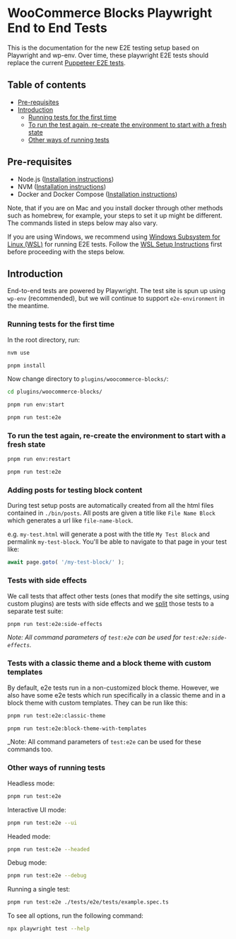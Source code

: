 # WooCommerce Blocks Playwright End to End Tests

This is the documentation for the new E2E testing setup based on Playwright and wp-env. Over time, these playwright E2E tests should replace the current [Puppeteer E2E tests](../e2e-jest/).

## Table of contents <!-- omit in toc -->

-   [Pre-requisites](#pre-requisites)
-   [Introduction](#introduction)
    -   [Running tests for the first time](#running-tests-for-the-first-time)
    -   [To run the test again, re-create the environment to start with a fresh state](#to-run-the-test-again-re-create-the-environment-to-start-with-a-fresh-state)
    -   [Other ways of running tests](#other-ways-of-running-tests)

## Pre-requisites

-   Node.js ([Installation instructions](https://nodejs.org/en/download/))
-   NVM ([Installation instructions](https://github.com/nvm-sh/nvm))
-   Docker and Docker Compose ([Installation instructions](https://docs.docker.com/engine/install/))

Note, that if you are on Mac and you install docker through other methods such as homebrew, for example, your steps to set it up might be different. The commands listed in steps below may also vary.

If you are using Windows, we recommend using [Windows Subsystem for Linux (WSL)](https://docs.microsoft.com/en-us/windows/wsl/) for running E2E tests. Follow the [WSL Setup Instructions](../tests/e2e-jest/WSL_SETUP_INSTRUCTIONS.md) first before proceeding with the steps below.

## Introduction

End-to-end tests are powered by Playwright. The test site is spun up using `wp-env` (recommended), but we will continue to support `e2e-environment` in the meantime.

### Running tests for the first time

In the root directory, run:

```sh
nvm use
```

```sh
pnpm install
```

Now change directory to `plugins/woocommerce-blocks/`:

```sh
cd plugins/woocommerce-blocks/
```

```sh
pnpm run env:start
```

```sh
pnpm run test:e2e
```

### To run the test again, re-create the environment to start with a fresh state

```sh
pnpm run env:restart
```

```sh
pnpm run test:e2e
```

### Adding posts for testing block content

During test setup posts are automatically created from all the html files contained in `./bin/posts`.
All posts are given a title like `File Name Block` which generates a url like `file-name-block`.

e.g. `my-test.html` will generate a post with the title `My Test Block` and permalink `my-test-block`.
You'll be able to navigate to that page in your test like:

```ts
await page.goto( '/my-test-block/' );
```

### Tests with side effects

We call tests that affect other tests (ones that modify the site settings, using
custom plugins) are tests with side effects and we
[split](https://github.com/woocommerce/woocommerce-blocks/pull/10508) those
tests to a separate test suite:

```sh
pnpm run test:e2e:side-effects
```

_Note: All command parameters of `test:e2e` can be used for
`test:e2e:side-effects`._

### Tests with a classic theme and a block theme with custom templates

By default, e2e tests run in a non-customized block theme. However, we also have
some e2e tests which run specifically in a classic theme and in a block theme
with custom templates. They can be run like this:

```sh
pnpm run test:e2e:classic-theme
```

```sh
pnpm run test:e2e:block-theme-with-templates
```

\_Note: All command parameters of `test:e2e` can be used for these commands too.

### Other ways of running tests

Headless mode:

```sh
pnpm run test:e2e
```

Interactive UI mode:

```sh
pnpm run test:e2e --ui
```

Headed mode:

```sh
pnpm run test:e2e --headed
```

Debug mode:

```sh
pnpm run test:e2e --debug
```

Running a single test:

```sh
pnpm run test:e2e ./tests/e2e/tests/example.spec.ts
```

To see all options, run the following command:

```sh
npx playwright test --help
```
